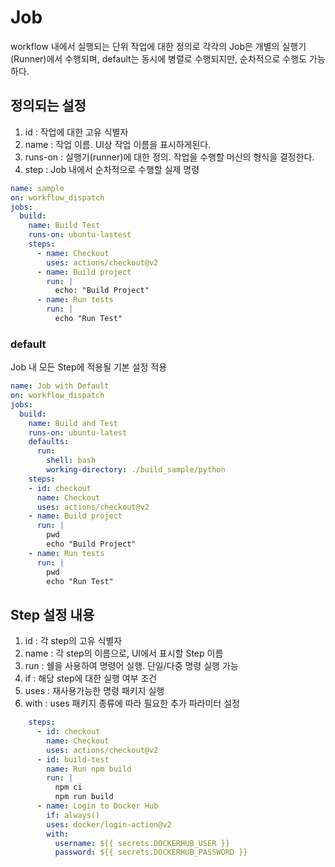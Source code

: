 # Job
workflow 내에서 실행되는 단위 작업에 대한 정의로 각각의 Job은 개별의 실행기(Runner)에서 수행되며, default는 동시에 병렬로 수행되지만, 순차적으로 수행도 가능하다.

## 정의되는 설정
1. id : 작업에 대한 고유 식별자
2. name : 작업 이름. UI상 작업 이름을 표시하게된다.
3. runs-on : 실행기(runner)에 대한 정의. 작업을 수행할 머신의 형식을 결정한다.
4. step : Job 내에서 순차적으로 수행할 실제 명령
````yaml
name: sample
on: workflow_dispatch
jobs:
  build: 
    name: Build Test
    runs-on: ubuntu-lastest
    steps:
      - name: Checkout
        uses: actions/checkout@v2
      - name: Build project
        run: |
          echo: "Build Project"
      - name: Run tests
        run: |
          echo "Run Test"
````

### default
Job 내 모든 Step에 적용될 기본 설정 적용
````yaml
name: Job with Default 
on: workflow_dispatch
jobs:
  build:
    name: Build and Test
    runs-on: ubuntu-latest
    defaults:
      run:
        shell: bash
        working-directory: ./build_sample/python
    steps:
    - id: checkout
      name: Checkout 
      uses: actions/checkout@v2
    - name: Build project
      run: |
        pwd
        echo "Build Project"
    - name: Run tests
      run: |
        pwd
        echo "Run Test"
````

## Step 설정 내용
1. id : 각 step의 고유 식별자
2. name : 각 step의 이름으로, UI에서 표시할 Step 이름
3. run : 쉘을 사용하여 명령어 실행. 단일/다중 명령 실행 가능
4. if : 해당 step에 대한 실행 여부 조건
5. uses : 재사용가능한 명령 패키지 실행 
6. with : uses 패키지 종류에 따라 필요한 추가 파라미터 설정
````yaml
    steps:
      - id: checkout
        name: Checkout
        uses: actions/checkout@v2
      - id: build-test
        name: Run npm build
        run: |
          npm ci
          npm run build
      - name: Login to Docker Hub
        if: always()
        uses: docker/login-action@v2
        with:
          username: ${{ secrets.DOCKERHUB_USER }}
          password: ${{ secrets.DOCKERHUB_PASSWORD }}
````

